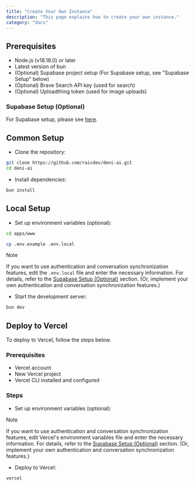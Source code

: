```yaml
---
title: "Create Your Own Instance"
description: "This page explains how to create your own instance."
category: "docs"
---
```


## Prerequisites

- Node.js (v18.18.0) or later
- Latest version of bun
- (Optional) Supabase project setup (For Supabase setup, see "Supabase Setup" below)
- (Optional) Brave Search API key (used for search)
- (Optional) Uploadthing token (used for image uploads)

### Supabase Setup (Optional)

For Supabase setup, please see [here](/setup-guide/setup-supabase.html).

## Common Setup

- Clone the repository:

```bash
git clone https://github.com/raicdev/deni-ai.git
cd deni-ai
```

- Install dependencies:

```bash
bun install
```

## Local Setup

- Set up environment variables (optional):

```bash
cd apps/www

cp .env.example .env.local
```

> [!NOTE]
> If you want to use authentication and conversation synchronization features, edit the `.env.local` file and enter the necessary information. For details, refer to the [Supabase Setup (Optional)](#supabase-setup-optional) section. (Or, implement your own authentication and conversation synchronization features.)

- Start the development server:

```bash
bun dev
```

## Deploy to Vercel

To deploy to Vercel, follow the steps below.

### Prerequisites

- Vercel account
- New Vercel project
- Vercel CLI installed and configured

### Steps

- Set up environment variables (optional):

> [!NOTE]
> If you want to use authentication and conversation synchronization features, edit Vercel's environment variables file and enter the necessary information. For details, refer to the [Supabase Setup (Optional)](#supabase-setup-optional) section. (Or, implement your own authentication and conversation synchronization features.)

- Deploy to Vercel:

```bash
vercel
```
